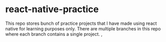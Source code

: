 # react-native-practice
This repo stores bunch of practice projects that I have made using react native for learning purposes only. There are multiple branches in this repo where each branch contains a single project. , 
